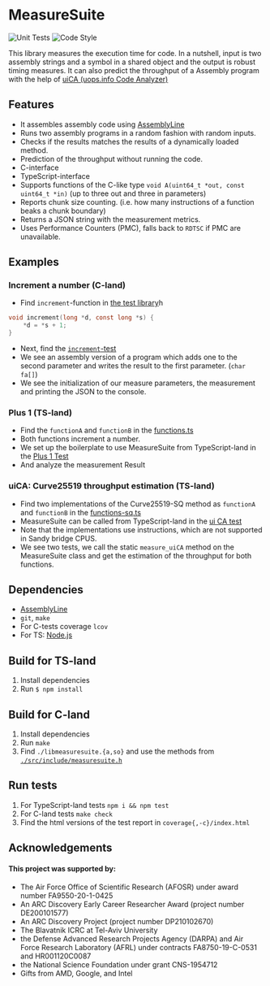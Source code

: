 # MeasureSuite
![Unit Tests](https://github.com/0xADE1A1DE/MeasureSuite/actions/workflows/c-check.yml/badge.svg)
![Code Style](https://github.com/0xADE1A1DE/MeasureSuite/actions/workflows/clang-format-check.yml/badge.svg)
<!-- ![Version](https://img.shields.io/github/v/release/0xADE1A1DE/MeasureSuite?logo=github&style=flat) -->

This library measures the execution time for code.
In a nutshell, input is two assembly strings and a symbol in a shared object and the output is robust timing measures.
It can also predict the throughput of a Assembly program with the help of [uiCA (uops.info Code Analyzer)](https://github.com/andreas-abel/uiCA)

## Features
- It assembles assembly code using [AssemblyLine](https://github.com/0xADE1A1DE/AssemblyLine)
- Runs two assembly programs in a random fashion with random inputs.
- Checks if the results matches the results of a dynamically loaded method.
- Prediction of the throughput without running the code.
- C-interface
- TypeScript-interface
- Supports functions of the C-like type `void A(uint64_t *out, const uint64_t *in)` (up to three out and three in parameters)
- Reports chunk size counting. (i.e. how many instructions of a function beaks a chunk boundary)
- Returns a JSON string with the measurement metrics.
- Uses Performance Counters (PMC), falls back to `RDTSC` if PMC are unavailable.

## Examples

### Increment a number (C-land)

- Find `increment`-function in [the test library](./test/all_lib.c)h
```c
void increment(long *d, const long *s) {
    *d = *s + 1;
}
```
- Next, find the [`increment`-test](./test/test_increment.c)
- We see an assembly version of a program which adds one to the second parameter and writes the result to the first parameter. (`char fa[]`)
- We see the initialization of our measure parameters, the measurement and printing the JSON to the console.

### Plus 1 (TS-land)

- Find the `functionA` and `functionB` in the [functions.ts](./test/ts/functions.ts)
- Both functions increment a number.
- We set up the boilerplate to use MeasureSuite from TypeScript-land in the [Plus 1 Test](./test/ts/plus1.test.ts)
- And analyze the measurement Result

### uiCA: Curve25519 throughput estimation (TS-land)

- Find two implementations of the Curve25519-SQ method as `functionA` and `functionB` in the [functions-sq.ts](./test/ts/functions_sq.ts)
- MeasureSuite can be called from TypeScript-land in the [ui CA test](./test/ts/uica.test.ts)
- Note that the implementations use instructions, which are not supported in Sandy bridge CPUS.
- We see two tests, we call the static `measure_uiCA` method on the MeasureSuite class and get the estimation of the throughput for both functions.

## Dependencies
- [AssemblyLine](https://github.com/0xADE1A1DE/AssemblyLine)
- `git`, `make`
- For C-tests coverage `lcov` 
- For TS: [Node.js](https://nodejs.org/en/)

## Build for TS-land

1. Install dependencies
1. Run `$ npm install`

## Build for C-land

1. Install dependencies
1. Run `make`
1. Find `./libmeasuresuite.{a,so}` and use the methods from [`./src/include/measuresuite.h`](./src/include/measuresuite.h)

## Run tests

1. For TypeScript-land tests `npm i && npm test`
1. For C-land tests `make check`
1. Find the html versions of the test report in `coverage{,-c}/index.html`

## Acknowledgements
#### This project was supported by:  
* The Air Force Office of Scientific Research (AFOSR) under award number FA9550-20-1-0425
* An ARC Discovery Early Career Researcher Award (project number DE200101577) 
* An ARC Discovery Project (project number DP210102670)  
* The Blavatnik ICRC at Tel-Aviv University  
* the Defense Advanced Research Projects Agency (DARPA) and Air Force Research Laboratory (AFRL) under contracts FA8750-19-C-0531 and HR001120C0087
* the National Science Foundation under grant CNS-1954712
* Gifts from AMD, Google, and Intel  
